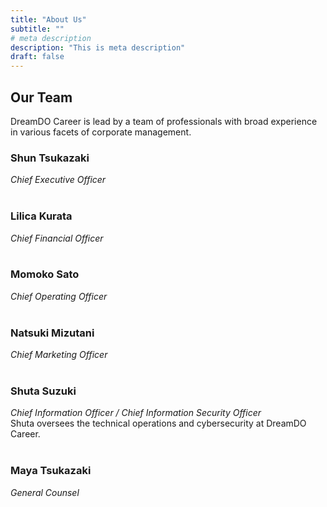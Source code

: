 ```yaml
---
title: "About Us"
subtitle: ""
# meta description
description: "This is meta description"
draft: false
---
```


## Our Team
DreamDO Career is lead by a team of professionals with broad experience in various facets of corporate management.

### Shun Tsukazaki
_Chief Executive Officer_ <br/><br/>

### Lilica Kurata
_Chief Financial Officer_ <br/><br/>

### Momoko Sato
_Chief Operating Officer_ <br/><br/>

### Natsuki Mizutani
_Chief Marketing Officer_ <br/><br/>

### Shuta Suzuki
_Chief Information Officer / Chief Information Security Officer_ <br/>
Shuta oversees the technical operations and cybersecurity at DreamDO Career. <br/><br/>

### Maya Tsukazaki
_General Counsel_ <br/><br/>
